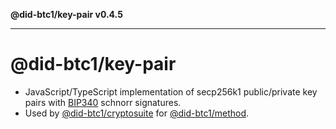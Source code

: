**@did-btc1/key-pair v0.4.5**

***

# @did-btc1/key-pair

* JavaScript/TypeScript implementation of secp256k1 public/private key pairs with [BIP340](https://github.com/bitcoin/bips/blob/master/bip-0340.mediawiki) schnorr signatures.
* Used by [@did-btc1/cryptosuite](https://www.npmjs.com/package/@did-btc1/cryptosuite) for [@did-btc1/method](https://www.npmjs.com/package/@did-btc1/method).
